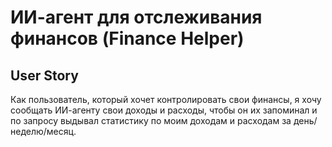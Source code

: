 # ИИ-агент для отслеживания финансов (Finance Helper)

## User Story

Как пользователь, который хочет контролировать свои финансы, 
я хочу сообщать ИИ-агенту свои доходы и расходы, 
чтобы он их запоминал и по запросу выдывал статистику по моим доходам и расходам за день/неделю/месяц.